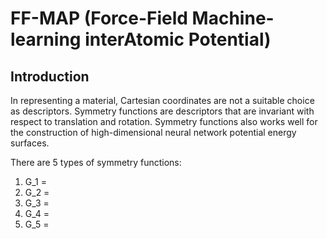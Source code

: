 # FF-MAP (Force-Field Machine-learning interAtomic Potential)

## Introduction

In representing a material, Cartesian coordinates are not a suitable choice as descriptors. Symmetry functions are descriptors that are invariant with respect to translation and rotation. Symmetry functions also works well for the construction of high-dimensional neural network potential energy surfaces. 

There are 5 types of symmetry functions:
1. G_1 = 
2. G_2 = 
3. G_3 =
4. G_4 = 
5. G_5 = 
